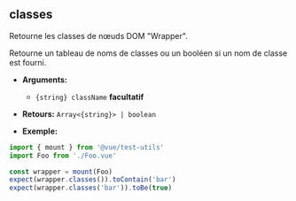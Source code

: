 ## classes

Retourne les classes de nœuds DOM "Wrapper".

Retourne un tableau de noms de classes ou un booléen si un nom de classe est fourni.

- **Arguments:**

  - `{string} className` **facultatif**

- **Retours:** `Array<{string}> | boolean`

- **Exemple:**

```js
import { mount } from '@vue/test-utils'
import Foo from './Foo.vue'

const wrapper = mount(Foo)
expect(wrapper.classes()).toContain('bar')
expect(wrapper.classes('bar')).toBe(true)
```
